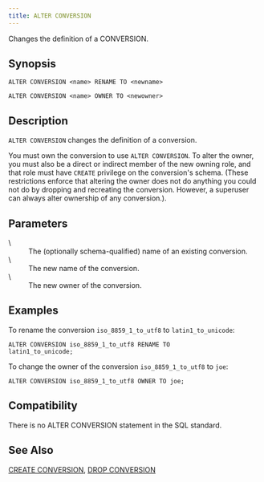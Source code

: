 ```yaml
---
title: ALTER CONVERSION
---
```


<!--
Licensed to the Apache Software Foundation (ASF) under one
or more contributor license agreements.  See the NOTICE file
distributed with this work for additional information
regarding copyright ownership.  The ASF licenses this file
to you under the Apache License, Version 2.0 (the
"License"); you may not use this file except in compliance
with the License.  You may obtain a copy of the License at

  http://www.apache.org/licenses/LICENSE-2.0

Unless required by applicable law or agreed to in writing,
software distributed under the License is distributed on an
"AS IS" BASIS, WITHOUT WARRANTIES OR CONDITIONS OF ANY
KIND, either express or implied.  See the License for the
specific language governing permissions and limitations
under the License.
-->

Changes the definition of a CONVERSION.

## Synopsis<a id="topic1__section2"></a>

``` pre
ALTER CONVERSION <name> RENAME TO <newname>

ALTER CONVERSION <name> OWNER TO <newowner>
```

## Description<a id="topic1__section3"></a>

`ALTER CONVERSION` changes the definition of a conversion. 

You must own the conversion to use `ALTER CONVERSION`. To alter the owner, you must also be a direct or indirect member of the new owning role, and that role must have `CREATE` privilege on the conversion's schema. (These restrictions enforce that altering the owner does not do anything you could not do by dropping and recreating the conversion. However, a superuser can always alter ownership of any conversion.).

## Parameters<a id="topic1__section4"></a>

<dt>\<name\>   </dt>
<dd>The (optionally schema-qualified) name of an existing conversion.</dd>

<dt>\<newname\>  </dt>
<dd>The new name of the conversion.</dd>

<dt>\<newowner\>  </dt>
<dd>The new owner of the conversion.</dd>


## Examples<a id="topic1__section5"></a>

To rename the conversion `iso_8859_1_to_utf8` to `latin1_to_unicode`:

``` pre
ALTER CONVERSION iso_8859_1_to_utf8 RENAME TO 
latin1_to_unicode;
```

To change the owner of the conversion `iso_8859_1_to_utf8` to `joe`:

``` pre
ALTER CONVERSION iso_8859_1_to_utf8 OWNER TO joe;
```

## Compatibility<a id="topic1__section6"></a>

There is no ALTER CONVERSION statement in the SQL standard.

## See Also<a id="topic1__section7"></a>

[CREATE CONVERSION](CREATE-CONVERSION.html), [DROP CONVERSION](DROP-CONVERSION.html)


